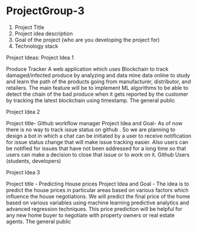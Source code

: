 # ProjectGroup-3

1. Project Title
2. Project idea description
3. Goal of the project (who are you developing the project for)
4. Technology stack

Project Ideas:
Project Idea 1

Produce Tracker
A web application which uses Blockchain to track damaged/infected produce by analyzing and data mine data online to study and learn the path of the products going from manufacturer, distributor, and retailers. The main feature will be to implement ML algorithms to be able to detect the chain of the bad produce when it gets reported by the customer by tracking the latest blockchain using timestamp.
The general public


Project Idea 2

Project title- Github workflow manager
Project Idea and Goal- As of now there is no way to track issue status on github . So we are planning to design a bot in which a chat can be initiated by a user to receive notification for issue status change that will make issue tracking easier. Also users can be notified for issues that have not been addressed for a long time so that users can make a decision to close that issue or to work on it.
Github Users (students, developers)


Project Idea 3 

Project title - Predicting House prices
Project Idea and Goal - The idea is to predict the house prices in particular areas based on various factors which influence the house negotiations. We will predict the final price of the home based on various variables using machine learning predictive analytics and    advanced regression techniques. This price prediction will be helpful for any new home buyer to negotiate with property owners or real estate agents.
The general public

